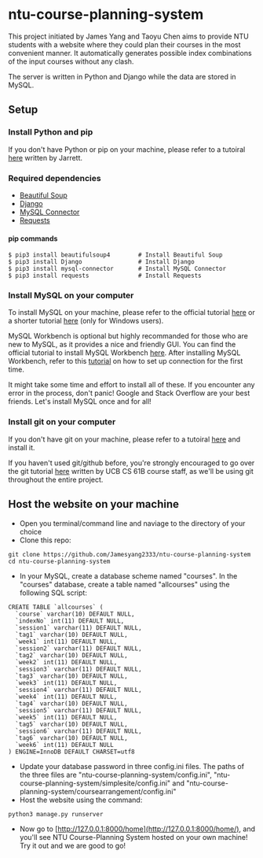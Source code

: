 # ntu-course-planning-system
This project initiated by James Yang and Taoyu Chen aims to provide NTU students with a website where they could plan their courses in the most convenient manner. It automatically generates possible index combinations of the input courses without any clash.

The server is written in Python and Django while the data are stored in MySQL.
## Setup
### Install Python and pip
If you don't have Python or pip on your machine, please refer to a tutoiral [here](https://github.com/jarrettyeo/NTUOSS-PythonPipInstallation) written by Jarrett.
### Required dependencies
- [Beautiful Soup](https://www.crummy.com/software/BeautifulSoup/bs4/doc/)
- [Django](https://www.djangoproject.com)
- [MySQL Connector](https://dev.mysql.com/doc/connector-python/en/)
- [Requests](http://docs.python-requests.org/en/master/)
#### pip commands
```
$ pip3 install beautifulsoup4        # Install Beautiful Soup
$ pip3 install Django                # Install Django
$ pip3 install mysql-connector       # Install MySQL Connector
$ pip3 install requests              # Install Requests
```
### Install MySQL on your computer
To install MySQL on your machine, please refer to the official tutorial [here](https://dev.mysql.com/doc/mysql-getting-started/en/) or a shorter tutorial [here](http://www.mysqltutorial.org/install-mysql/) (only for Windows users). 

MySQL Workbench is optional but highly recommanded for those who are new to MySQL, as it provides a nice and friendly GUI. You can find the official tutorial to install MySQL Workbench [here](https://dev.mysql.com/doc/workbench/en/wb-installing.html). After installing MySQL Workbench, refer to this [tutorial](http://www.mysqltutorial.org/how-to-load-sample-database-into-mysql-database-server.aspx) on how to set up connection for the first time. 

It might take some time and effort to install all of these. If you encounter any error in the process, don't panic! Google and Stack Overflow are your best friends. Let's install MySQL once and for all!
### Install git on your computer
If you don't have git on your machine, please refer to a tutoiral [here](https://git-scm.com/book/en/v2/Getting-Started-Installing-Git) and install it.

If you haven't used git/github before, you're strongly encouraged to go over the git tutorial [here](https://sp18.datastructur.es/materials/guides/using-git.html) written by UCB CS 61B course staff, as we'll be using git throughout the entire project.
## Host the website on your machine
- Open you terminal/command line and naviage to the directory of your choice
- Clone this repo:
```
git clone https://github.com/Jamesyang2333/ntu-course-planning-system
cd ntu-course-planning-system
```
- In your MySQL, create a database scheme named "courses". In the "courses" database, create a table named "allcourses" using the following SQL script:
```
CREATE TABLE `allcourses` (
  `course` varchar(10) DEFAULT NULL,
  `indexNo` int(11) DEFAULT NULL,
  `session1` varchar(11) DEFAULT NULL,
  `tag1` varchar(10) DEFAULT NULL,
  `week1` int(11) DEFAULT NULL,
  `session2` varchar(11) DEFAULT NULL,
  `tag2` varchar(10) DEFAULT NULL,
  `week2` int(11) DEFAULT NULL,
  `session3` varchar(11) DEFAULT NULL,
  `tag3` varchar(10) DEFAULT NULL,
  `week3` int(11) DEFAULT NULL,
  `session4` varchar(11) DEFAULT NULL,
  `week4` int(11) DEFAULT NULL,
  `tag4` varchar(10) DEFAULT NULL,
  `session5` varchar(11) DEFAULT NULL,
  `week5` int(11) DEFAULT NULL,
  `tag5` varchar(10) DEFAULT NULL,
  `session6` varchar(11) DEFAULT NULL,
  `tag6` varchar(10) DEFAULT NULL,
  `week6` int(11) DEFAULT NULL
) ENGINE=InnoDB DEFAULT CHARSET=utf8
```
- Update your database password in three config.ini files. The paths of the three files are "ntu-course-planning-system/config.ini", "ntu-course-planning-system/simplesite/config.ini" and "ntu-course-planning-system/coursearrangement/config.ini"
- Host the website using the command:
```
python3 manage.py runserver
```
- Now go to [http://127.0.0.1:8000/home](http://127.0.0.1:8000/home/), and you'll see NTU Course-Planning System hosted on your own machine! Try it out and we are good to go!
